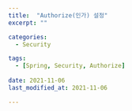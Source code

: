 ```yaml
---
title:  "Authorize(인가) 설정"
excerpt: ""

categories:
  - Security

tags:
  - [Spring, Security, Authorize]
 
date: 2021-11-06
last_modified_at: 2021-11-06

---
```




